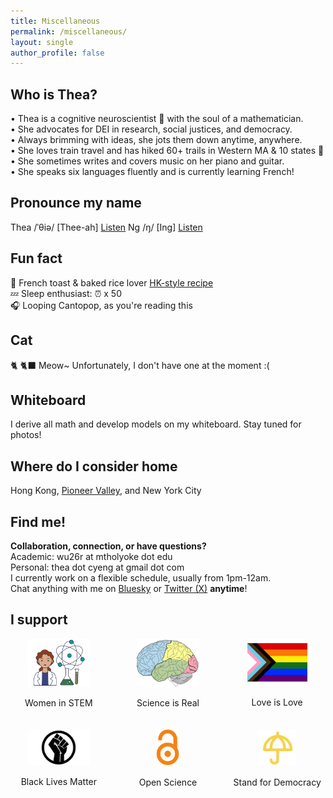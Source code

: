 ```yaml
---
title: Miscellaneous
permalink: /miscellaneous/
layout: single
author_profile: false
---
```


## **Who is Thea?**
• Thea is a cognitive neuroscientist 🧠 with the soul of a mathematician. <br>
• She advocates for DEI in research, social justices, and democracy. <br>
• Always brimming with ideas, she jots them down anytime, anywhere.<br>
• She loves train travel and has hiked 60+ trails in Western MA & 10 states 🐾 <br>
• She sometimes writes and covers music on her piano and guitar. <br>
• She speaks six languages fluently and is currently learning French!

## **Pronounce my name**
Thea /ˈθiə/ [Thee-ah] [Listen](https://www.oxfordlearnersdictionaries.com/definition/english/thea) Ng /ŋ/ [Ing] [Listen](https://inogolo.com/pronunciation/Ng)

## **Fun fact**
🍞 French toast & baked rice lover [HK-style recipe](https://www.thekitchn.com/hong-kong-style-french-toast-recipe-23657293) <br>
💤 Sleep enthusiast: ⏰ x 50 <br>
🎧 Looping Cantopop, as you're reading this <br>

## **Cat**
🐈 🐈‍⬛ Meow~ Unfortunately, I don't have one at the moment :(

## **Whiteboard**
I derive all math and develop models on my whiteboard. Stay tuned for photos!

## **Where do I consider home**
Hong Kong, [Pioneer Valley](https://www.google.com/maps/place/pioneer+valley+location/data=!4m2!3m1!1s0x89e1188266beb0df:0xd3a4e0c69d6588a5?sa=X&ved=1t:155783&ictx=111), and New York City

## **Find me!**  
**Collaboration, connection, or have questions?** <br>
Academic: wu26r at mtholyoke dot edu <br>
Personal: thea dot cyeng at gmail dot com <br>
I currently work on a flexible schedule, usually from 1pm-12am. <br>
Chat anything with me on [Bluesky](https://bsky.app/profile/theacyng.bsky.social) or [Twitter (X)](https://x.com/thea_cyng) **anytime**!

## **I support**

<div style="display: grid; grid-template-columns: repeat(3, 1fr); gap: 20px; text-align: center;">

<div>
  <img src="/assets/files/Miscellaneous/Women-in-STEM.png" alt="Women in STEM" style="width: 100px; height: auto;">
  <p>Women in STEM</p>
</div>

<div>
  <img src="/assets/files/Miscellaneous/brain.png" alt="Brain" style="width: 100px; height: 77px;">
  <p>Science is Real</p>
</div>

<div>
  <img src="/assets/files/Miscellaneous/LGBTQ.png" alt="LGBTQ+ Rights" style="width: 96px; height: auto;">
  <p>Love is Love</p>
</div>

<div>
  <img src="/assets/files/Miscellaneous/BLM.jpg" alt="BLM" style="width: 100px; height: auto;">
  <p>Black Lives Matter</p>
</div>

<div>
  <img src="/assets/files/Miscellaneous/Open-Science.png" alt="Open Science" style="width: 37px; height: auto;">
  <p>Open Science</p>
</div>

<div>
  <img src="/assets/files/Miscellaneous/Umbrella.png" alt="Democracy" style="width: 58px; height: auto;">
  <p>Stand for <a href="https://en.wikipedia.org/wiki/2019%E2%80%932020_Hong_Kong_protests"  target="_blank" style="text-decoration: none; color: inherit;">Democracy</a></p>
</div>